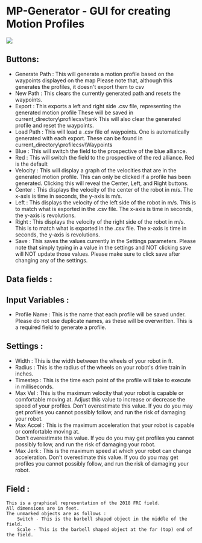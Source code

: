 # MP-Generator - GUI for creating Motion Profiles

![](img/Title)

## Buttons:

* Generate Path :
	This will generate a motion profile based on the waypoints displayed on the map
	Please note that, although this generates the profiles, it doesn't export them to csv
* New Path : 
	This clears the currently generated path and resets the waypoints.
* Export : 
	This exports a left and right side .csv file, representing the generated motion profile
	These will be saved in current_directory\profilecsv\tank
	This will also clear the generated profile and reset the waypoints.
* Load Path : 
	This will load a .csv file of waypoints. One is automatically generated with each export.
	These can be found in current_directory\profilecsv\Waypoints
* Blue : 
	This will switch the field to the prospective of the blue alliance.
* Red : 
	This will switch the field to the prospective of the red alliance.
	Red is the default
* Velocity : 
	This will display a graph of the velocities that are  in the generated motion profile.
	This can only be clicked if a profile has been generated.
	Clicking this will reveal the Center, Left, and Right buttons.
* Center : 
	This displays the velocity of the center of the robot in m/s.
	The x-axis is time in seconds, the y-axis is m/s.
* Left : 
	This displays the velocity of the left side of the robot in m/s. This is to match what is exported in the .csv file.
	The x-axis is time in seconds, the y-axis is revolutions.
* Right : 
	This displays the velocity of the right side of the robot in m/s. This is to match what is exported in the .csv file.
	The x-axis is time in seconds, the y-axis is revolutions.
* Save : 
	This saves the values currently in the Settings parameters.
	Please note that simply typing in a value in the settings and NOT clicking save will NOT update those values.
	Please make sure to click save after changing any of the settings.

## Data fields :
## Input Variables : 
* Profile Name :
	This is the name that each profile will be saved under.
	Please do not use duplicate names, as these will be overwritten.
	This is a required field to generate a profile.
## Settings :
* Width : 
	This is the width between the wheels of your robot in ft.
* Radius : 
	This is the radius of the wheels on your robot's drive train in inches.
* Timestep :
	This is the time each point of the profile will take to execute in milliseconds.
* Max Vel :
	This is the maximum velocity that your robot is capable or comfortable moving at.
	Adjust this value to increase or decrease the speed of your profiles.
	Don't overestimate this value. If you do you may get profiles you cannot possibly follow,
	and run the risk of damaging your robot.
* Max Accel : 
	This is the maximum acceleration that your robot is capable or comfortable moving at.		
	Don't overestimate this value. If you do you may get profiles you cannot possibly follow,
	and run the risk of damaging your robot.
* Max Jerk : 
	This is the maximum speed at which your robot can change acceleration. 
	Don't overestimate this value. If you do you may get profiles you cannot possibly follow,
	and run the risk of damaging your robot.
## Field : 
	This is a graphical representation of the 2018 FRC field. 
	All dimensions are in feet.
	The unmarked objects are as follows :	
		Switch - This is the barbell shaped object in the middle of the field.
		Scale - This is the barbell shaped object at the far (top) end of the field. 
		
